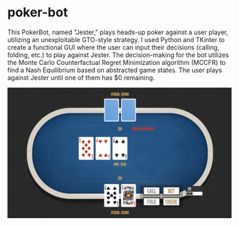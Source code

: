 # poker-bot

This PokerBot, named "Jester," plays heads-up poker against a user player, utilizing an unexploitable GTO-style strategy. I used Python and TKinter to create a functional GUI where the user can input their decisions (calling, folding, etc.) to play against Jester. The decision-making for the bot utilizes the Monte Carlo Counterfactual Regret Minimization algorithm (MCCFR) to find a Nash Equilibrium based on abstracted game states. The user plays against Jester until one of them has $0 remaining.

![Alt text](git_pic.png)
